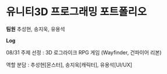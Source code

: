 # 유니티3D 프로그래밍 포트폴리오

**팀원**
추성현, 송지욱, 유용석

**Log**

08/31
주제 선정 : 3D 로그라이크 RPG 게임 (Wayfinder, 건파이어 리본)

역할 분담 : 추성현[몬스터], 송지욱[캐릭터], 유용석[UI/UX]
